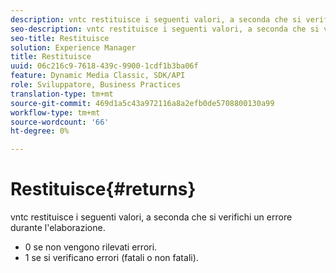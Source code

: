 ```yaml
---
description: vntc restituisce i seguenti valori, a seconda che si verifichi un errore durante l'elaborazione.
seo-description: vntc restituisce i seguenti valori, a seconda che si verifichi un errore durante l'elaborazione.
seo-title: Restituisce
solution: Experience Manager
title: Restituisce
uuid: 06c216c9-7618-439c-9900-1cdf1b3ba06f
feature: Dynamic Media Classic, SDK/API
role: Sviluppatore, Business Practices
translation-type: tm+mt
source-git-commit: 469d1a5c43a972116a8a2efb0de5708800130a99
workflow-type: tm+mt
source-wordcount: '66'
ht-degree: 0%

---
```



# Restituisce{#returns}

vntc restituisce i seguenti valori, a seconda che si verifichi un errore durante l&#39;elaborazione.

* 0 se non vengono rilevati errori.
* 1 se si verificano errori (fatali o non fatali).

